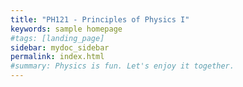 ```yaml
---
title: "PH121 - Principles of Physics I"
keywords: sample homepage
#tags: [landing_page]
sidebar: mydoc_sidebar
permalink: index.html
#summary: Physics is fun. Let's enjoy it together.
---
```






